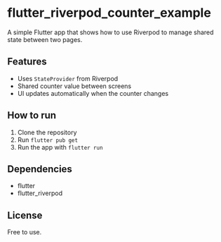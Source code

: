 # flutter_riverpod_counter_example

A simple Flutter app that shows how to use Riverpod to manage shared state between two pages.

## Features

- Uses `StateProvider` from Riverpod
- Shared counter value between screens
- UI updates automatically when the counter changes

## How to run

1. Clone the repository
2. Run `flutter pub get`
3. Run the app with `flutter run`

## Dependencies

- flutter
- flutter_riverpod

## License

Free to use.
